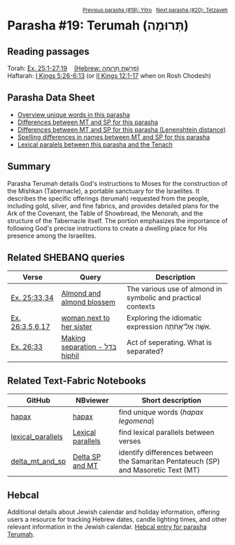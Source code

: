 <span style="float: right;"><sup><a href="../17%20-%20Yitro">Previous parasha (#18): Yitro</a> &nbsp;&nbsp;<a href="../20%20-%20Tetzaveh">Next parasha (#20): Tetzaveh</a></sup></span>

# Parasha #19: Terumah (תְּרוּמָה)

## Reading passages

Torah: <a href="https://www.stepbible.org/?q=version=NASB2020|reference=Ex.25:1-27:19&options=HNVUG" target="_blank">Ex. 25:1-27:19</a> &nbsp;&nbsp; <a href="https://tikkun.io/#/p/terumah" target="_blank">(Hebrew: פָּרָשַׁת תְּרוּמָה)</a><br>
Haftarah: <a href="https://www.stepbible.org/?q=version=NASB2020|reference=1Kgs.5:26-6:13&options=HNVUG" target="_blank">I Kings 5:26-6:13</a> (or <a href="https://www.stepbible.org/?q=version=NASB2020|reference=2Kgs.12:3-17&options=HNVUG" target="_blank">II Kings 12:1-17</a> when on Rosh Chodesh)

## Parasha Data Sheet

<ul><li><a href="https://tonyjurg.github.io/Parashot/WeeklyParasha/19%20-%20Terumah/hapax_legomena(Terumah).html" target="_blank">Overview unique words in this parasha</a>
</li><li><a href="https://tonyjurg.github.io/Parashot/WeeklyParasha/19%20-%20Terumah/differences_MT_SP(Terumah).html" target="_blank">Differences between MT and SP for this parasha</a>
</li><li><a href="https://tonyjurg.github.io/Parashot/WeeklyParasha/19%20-%20Terumah/levenshtein_differences_MT_SP(Terumah).html" target="_blank">Differences between MT and SP for this parasha (Lenenshtein distance)</a>
</li><li><a href="https://tonyjurg.github.io/Parashot/WeeklyParasha/19%20-%20Terumah/spelling_differences_SP_MT(Terumah).html" target="_blank">Spelling differences in names between MT and SP for this parasha</a>
</li><li><a href="https://tonyjurg.github.io/Parashot/WeeklyParasha/13%20-%20Shemot/lexical_parallels(Terumah).html" target="_blank">Lexical paralels between this parasha and the Tenach</a>
</li></ul>

## Summary

Parasha Terumah details God's instructions to Moses for the construction of the Mishkan (Tabernacle), a portable sanctuary for the Israelites. It describes the specific offerings (terumah) requested from the people, including gold, silver, and fine fabrics, and provides detailed plans for the Ark of the Covenant, the Table of Showbread, the Menorah, and the structure of the Tabernacle itself. The portion emphasizes the importance of following God's precise instructions to create a dwelling place for His presence among the Israelites​​.

## Related SHEBANQ queries

Verse | Query | Description
--- | --- | --- 
<a href="https://www.stepbible.org/?q=version=NASB2020\|reference=Ex.25:33,34&options=HNVUG" target="_blank">Ex. 25:33,34</a> | <a href="https://shebanq.ancient-data.org/hebrew/text?iid=6982	&version=2021&page=1&mr=r&qw=q" target="_blank">Almond and almond blossem</a> | The various use of almond in symbolic and practical contexts
<a href="https://www.stepbible.org/?q=version=NASB2020\|reference=Ex.26:3,5,6,17&options=HNVUG" target="_blank">Ex. 26:3,5,6,17</a> | <a href="https://shebanq.ancient-data.org/hebrew/text?iid=6980&version=2021&page=1&mr=r&qw=q" target="_blank">woman next to her sister</a> | Exploring the idiomatic expression אִשָּׁה אֶל־אֲחֹתָהּ.
<a href="https://www.stepbible.org/?q=version=NASB2020\|reference=Ex.26:33&options=HNVUG" target="_blank">Ex. 26:33</a> | <a href="https://shebanq.ancient-data.org/hebrew/text?iid=6299&version=2021&page=1&mr=r&qw=q" target="_blank">Making separation - בדל hiphil</a> | Act of seperating. What is separated?


## Related Text-Fabric Notebooks

GitHub | NBviewer | Short description
---|---|---
[hapax](hapax.ipynb) | <a href="https://nbviewer.org/github/tonyjurg/Parashot/blob/main/WeeklyParasha/19%20-%20Terumah/hapax.ipynb" target="_blank">hapax</a> | find unique words (*hapax legomena*)
[lexical_parallels](lexical_parallels.ipynb) |<a href="https://nbviewer.org/github/tonyjurg/Parashot/blob/main/WeeklyParasha/19%20-%20Terumah/lexical_parallels.ipynb" target="_blank">Lexical parallels</a>| find lexical parallels between verses
[delta_mt_and_sp](delta_mt_and_sp.ipynb) |<a href="https://nbviewer.org/github/tonyjurg/Parashot/blob/main/WeeklyParasha/19%20-%20Terumah/delta_mt_and_sp.ipynb" target="_blank">Delta SP and MT</a>| identify differences between the Samaritan Pentateuch (SP) and Masoretic Text (MT)


## Hebcal

Additional details about Jewish calendar and holiday information, offering users a resource for tracking Hebrew dates, candle lighting times, and other relevant information in the Jewish calendar. <a href="https://www.hebcal.com/sedrot/terumah" target="_blank">Hebcal entry for parasha Terumah</a>.
